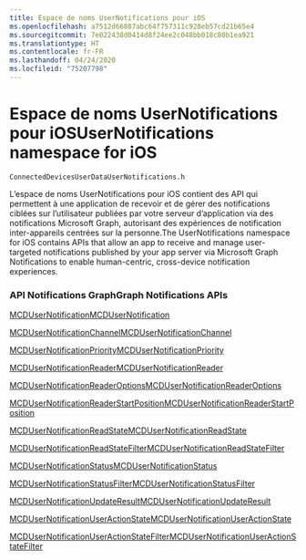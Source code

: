```yaml
---
title: Espace de noms UserNotifications pour iOS
ms.openlocfilehash: a7512d66887abc64f757311c928eb57cd21b65e4
ms.sourcegitcommit: 7e022438d0414d8f24ee2c048bb018c80b1ea921
ms.translationtype: HT
ms.contentlocale: fr-FR
ms.lasthandoff: 04/24/2020
ms.locfileid: "75207798"
---
```

# <a name="usernotifications-namespace-for-ios"></a><span data-ttu-id="8fd0e-102">Espace de noms UserNotifications pour iOS</span><span class="sxs-lookup"><span data-stu-id="8fd0e-102">UserNotifications namespace for iOS</span></span>
```
ConnectedDevicesUserDataUserNotifications.h
```
<span data-ttu-id="8fd0e-103">L’espace de noms UserNotifications pour iOS contient des API qui permettent à une application de recevoir et de gérer des notifications ciblées sur l’utilisateur publiées par votre serveur d’application via des notifications Microsoft Graph, autorisant des expériences de notification inter-appareils centrées sur la personne.</span><span class="sxs-lookup"><span data-stu-id="8fd0e-103">The UserNotifications namespace for iOS contains APIs that allow an app to receive and manage user-targeted notifications published by your app server via Microsoft Graph Notifications to enable human-centric, cross-device notification experiences.</span></span> 

### <a name="graph-notifications-apis"></a><span data-ttu-id="8fd0e-104">API Notifications Graph</span><span class="sxs-lookup"><span data-stu-id="8fd0e-104">Graph Notifications APIs</span></span>

[<span data-ttu-id="8fd0e-105">MCDUserNotification</span><span class="sxs-lookup"><span data-stu-id="8fd0e-105">MCDUserNotification</span></span>](MCDUserNotification.md)

[<span data-ttu-id="8fd0e-106">MCDUserNotificationChannel</span><span class="sxs-lookup"><span data-stu-id="8fd0e-106">MCDUserNotificationChannel</span></span>](MCDUserNotificationChannel.md)

[<span data-ttu-id="8fd0e-107">MCDUserNotificationPriority</span><span class="sxs-lookup"><span data-stu-id="8fd0e-107">MCDUserNotificationPriority</span></span>](MCDUserNotificationPriority.md)

[<span data-ttu-id="8fd0e-108">MCDUserNotificationReader</span><span class="sxs-lookup"><span data-stu-id="8fd0e-108">MCDUserNotificationReader</span></span>](MCDUserNotificationReader.md)

[<span data-ttu-id="8fd0e-109">MCDUserNotificationReaderOptions</span><span class="sxs-lookup"><span data-stu-id="8fd0e-109">MCDUserNotificationReaderOptions</span></span>](MCDUserNotificationReaderOptions.md)

[<span data-ttu-id="8fd0e-110">MCDUserNotificationReaderStartPosition</span><span class="sxs-lookup"><span data-stu-id="8fd0e-110">MCDUserNotificationReaderStartPosition</span></span>](MCDUserNotificationReaderStartPosition.md)

[<span data-ttu-id="8fd0e-111">MCDUserNotificationReadState</span><span class="sxs-lookup"><span data-stu-id="8fd0e-111">MCDUserNotificationReadState</span></span>](MCDUserNotificationReadState.md)

[<span data-ttu-id="8fd0e-112">MCDUserNotificationReadStateFilter</span><span class="sxs-lookup"><span data-stu-id="8fd0e-112">MCDUserNotificationReadStateFilter</span></span>](MCDUserNotificationReadStateFilter.md)

[<span data-ttu-id="8fd0e-113">MCDUserNotificationStatus</span><span class="sxs-lookup"><span data-stu-id="8fd0e-113">MCDUserNotificationStatus</span></span>](MCDUserNotificationStatus.md)

[<span data-ttu-id="8fd0e-114">MCDUserNotificationStatusFilter</span><span class="sxs-lookup"><span data-stu-id="8fd0e-114">MCDUserNotificationStatusFilter</span></span>](MCDUserNotificationStatusFilter.md)

[<span data-ttu-id="8fd0e-115">MCDUserNotificationUpdateResult</span><span class="sxs-lookup"><span data-stu-id="8fd0e-115">MCDUserNotificationUpdateResult</span></span>](MCDUserNotificationUpdateResult.md)

[<span data-ttu-id="8fd0e-116">MCDUserNotificationUserActionState</span><span class="sxs-lookup"><span data-stu-id="8fd0e-116">MCDUserNotificationUserActionState</span></span>](MCDUserNotificationUserActionState.md)

[<span data-ttu-id="8fd0e-117">MCDUserNotificationUserActionStateFilter</span><span class="sxs-lookup"><span data-stu-id="8fd0e-117">MCDUserNotificationUserActionStateFilter</span></span>](MCDUserNotificationUserActionStateFilter.md)
